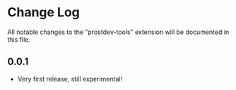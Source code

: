 # Change Log

All notable changes to the "prostdev-tools" extension will be documented in this file.

## 0.0.1

- Very first release, still experimental!